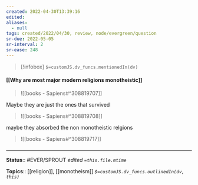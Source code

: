 ```yaml
---
created: 2022-04-30T13:39:16 
edited: 
aliases:
  - null
tags: created/2022/04/30, review, node/evergreen/question
sr-due: 2022-05-05
sr-interval: 2
sr-ease: 248
---
```

> [!infobox]
`$=customJS.dv_funcs.mentionedIn(dv)`

#### [[Why are most major modern religions monotheistic]]


> ![[books - Sapiens#^308819707]]


Maybe they are just the ones that survived
> ![[books - Sapiens#^308819708]]

maybe they absorbed the non monotheistic relgions
> ![[books - Sapiens#^308819717]]


### <hr class="footnote"/>

**Status**:: #EVER/SPROUT
*edited `=this.file.mtime`*

**Topics**:: [[religion]], [[monotheism]]
*`$=customJS.dv_funcs.outlinedIn(dv, this)`*
